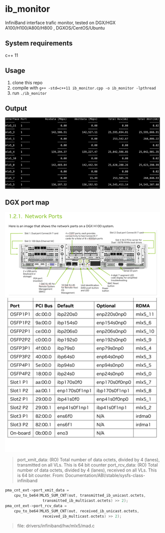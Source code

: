 # ib_monitor

InfiniBand interface trafic monitor, tested on DGX/HGX A100/H100/A800/H800 , DGXOS/CentOS/Ubuntu

## System requirements

c++ 11

## Usage

1. clone this repo
2. compile with `g++ -std=c++11 ib_monitor.cpp -o ib_monitor -lpthread`
3. run `./ib_monitor`

## Output

![ib monitor](https://github.com/kooqi/ib_monitor/blob/main/image/ib_monitor.png?raw=true "ib monitor")

## DGX port map

![DGX H100 ](https://github.com/kooqi/ib_monitor/blob/main/image/A100.png?raw=true "DGX H100")
![port map ](https://github.com/kooqi/ib_monitor/blob/main/image/map.png?raw=true "port map")

> port_xmit_data: (RO) Total number of data octets, divided by 4 (lanes), transmitted on all VLs. This is 64 bit counter
port_rcv_data: (RO) Total number of data octets, divided by 4 (lanes), received on all VLs. This is 64 bit counter.
> From:  Documentation/ABI/stable/sysfs-class-infiniband

``` c++
pma_cnt_ext->port_xmit_data =
    cpu_to_be64(MLX5_SUM_CNT(out, transmitted_ib_unicast.octets,
                 transmitted_ib_multicast.octets) >> 2);
pma_cnt_ext->port_rcv_data =
    cpu_to_be64(MLX5_SUM_CNT(out, received_ib_unicast.octets,
                 received_ib_multicast.octets) >> 2);
```

> file: drivers/infiniband/hw/mlx5/mad.c
